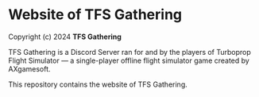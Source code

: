 # Website of TFS Gathering

Copyright (c) 2024 **TFS Gathering**


TFS Gathering is a Discord Server ran for and by the players of Turboprop Flight Simulator &mdash; a single-player offline flight simulator game created by AXgamesoft.

This repository contains the website of TFS Gathering.